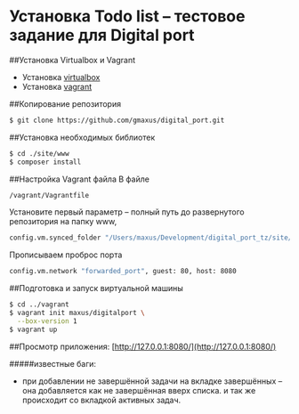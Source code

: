 # Установка Todo list – тестовое задание для Digital port 

##Установка Virtualbox и Vagrant
* Установка [virtualbox](https://www.virtualbox.org/wiki/Downloads)
* Установка [vagrant](https://www.vagrantup.com/downloads.html)

##Копирование репозитория	
```bash
$ git clone https://github.com/gmaxus/digital_port.git
```

##Установка необходимых библиотек
```bash
$ cd ./site/www 
$ composer install
```

##Настройка Vagrant файла
В файле
```bash
/vagrant/Vagrantfile
```
Установите первый параметр – полный путь до развернутого репозитория на папку www, 
```bash
config.vm.synced_folder "/Users/maxus/Development/digital_port_tz/site/www", "/var/www/"
```
Прописываем проброс порта
```bash
config.vm.network "forwarded_port", guest: 80, host: 8080
```

##Подготовка и запуск виртуальной машины
```bash
$ cd ../vagrant
$ vagrant init maxus/digitalport \
  --box-version 1
$ vagrant up
```
##Просмотр приложения:
[http://127.0.0.1:8080/](http://127.0.0.1:8080/)

#####известные баги:
* при добавлении не завершённой задачи на вкладке завершённых – она добавляется как не завершённая вверх списка. и так же происходит со вкладкой активных задач.
